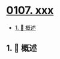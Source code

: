# [0107. xxx](https://github.com/Tdahuyou/TNotes.leetcode/tree/main/notes/0107.%20xxx)

<!-- region:toc -->

- [1. 📝 概述](#1--概述)

<!-- endregion:toc -->

## 1. 📝 概述
